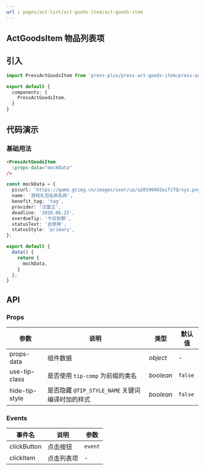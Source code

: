 ```yaml
---
url : pages/act-list/act-goods-item/act-goods-item
---
```


## ActGoodsItem 物品列表项


## 引入

```ts
import PressActGoodsItem from 'press-plus/press-act-goods-item/press-act-goods-item';

export default {
  components: {
    PressActGoodsItem,
  }
}
```

## 代码演示

### 基础用法

```html
<PressActGoodsItem
  :props-data="mockData"
/>
```

```ts
const mockData = {
  picurl: 'https://game.gtimg.cn/images/user/cp/a20190402wifiTQ/sys.png',
  name: '游戏礼包名称名称',
  benefit_tag: 'tag',
  provider: '汉堡王',
  deadline: '2020.06.25',
  overdueTip: '今日到期',
  statusText: '去使用',
  statusStyle: 'primary',
};

export default {
  data() {
    return {
      mockData,
    }
  },
}
```

## API

### Props

| 参数           | 说明                                            | 类型      | 默认值  |
| -------------- | ----------------------------------------------- | --------- | ------- |
| props-data     | 组件数据                                        | _object_  | -       |
| use-tip-class  | 是否使用 `tip-comp` 为前缀的类名                | _boolean_ | `false` |
| hide-tip-style | 是否隐藏 `@TIP_STYLE_NAME` 关键词编译时加的样式 | _boolean_ | `false` |

### Events

| 事件名      | 说明       | 参数    |
| ----------- | ---------- | ------- |
| clickButton | 点击按钮   | `event` |
| clickItem   | 点击列表项 | -       |
